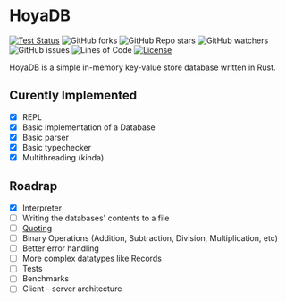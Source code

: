 # HoyaDB
[![Test Status](https://github.com/lunandd/hoya_db/workflows/Rust/badge.svg?event=push)](https://github.com/Pavlos-Efstathiou/firework_lang/actions)
![GitHub forks](https://img.shields.io/github/forks/lunandd/hoya_db)
![GitHub Repo stars](https://img.shields.io/github/stars/lunandd/hoya_db)
![GitHub watchers](https://img.shields.io/github/watchers/lunandd/hoya_db)
![GitHub issues](https://img.shields.io/github/issues/lunandd/hoya_db)
![Lines of Code](https://tokei.rs/b1/github/lunandd/hoya_db)
[![License](https://img.shields.io/badge/License-BSD_3--Clause-blue.svg)](https://opensource.org/licenses/BSD-3-Clause)

HoyaDB is a simple in-memory key-value store database written in Rust.

## Curently Implemented
- [x] REPL
- [x] Basic implementation of a Database
- [x] Basic parser
- [x] Basic typechecker
- [x] Multithreading (kinda)

## Roadrap
- [x] Interpreter
- [ ] Writing the databases' contents to a file
- [ ] [Quoting](https://www.gnu.org/software/emacs/manual/html_node/elisp/Quoting.html)
- [ ] Binary Operations (Addition, Subtraction, Division, Multiplication, etc)
- [ ] Better error handling
- [ ] More complex datatypes like Records
- [ ] Tests
- [ ] Benchmarks
- [ ] Client - server architecture
